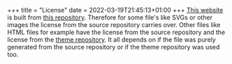 +++
title = "License"
date = 2022-03-19T21:45:13+01:00
+++
[This website](https://codeberg.org/papojari/pages) is built from [this repository](https://codeberg.org/papojari/papojari.codeberg.page). Therefore for some file's like SVGs or other images the license from the source repository carries over. Other files like HTML files for example have the license from the source repository and the license from the [theme repository](https://codeberg.org/papojari/merm/src/branch/main/LICENSE.md). It all depends on if the file was purely generated from the source repository or if the theme repository was used too.
